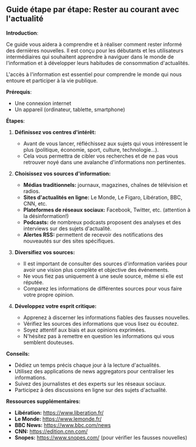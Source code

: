 ## Guide étape par étape: Rester au courant avec l'actualité

**Introduction**:

Ce guide vous aidera à comprendre et à réaliser comment rester informé des dernières nouvelles. Il est conçu pour les débutants et les utilisateurs intermédiaires qui souhaitent apprendre à naviguer dans le monde de l'information et à développer leurs habitudes de consommation d'actualités.

L'accès à l'information est essentiel pour comprendre le monde qui nous entoure et participer à la vie publique. 

**Prérequis**:

* Une connexion internet 
* Un appareil (ordinateur, tablette, smartphone)

**Étapes**:

1. **Définissez vos centres d'intérêt:**
    * Avant de vous lancer, réfléchissez aux sujets qui vous intéressent le plus (politique, économie, sport, culture, technologie...). 
    * Cela vous permettra de cibler vos recherches et de ne pas vous retrouver noyé dans une avalanche d'informations non pertinentes.

2. **Choisissez vos sources d'information:**
    * **Médias traditionnels:** journaux, magazines, chaînes de télévision et radios. 
    * **Sites d'actualités en ligne:** Le Monde, Le Figaro, Libération, BBC, CNN, etc. 
    * **Plateformes de réseaux sociaux:** Facebook, Twitter, etc. (attention à la désinformation!)
    * **Podcasts:** de nombreux podcasts proposent des analyses et des interviews sur des sujets d'actualité.
    * **Alertes RSS:**  permettent de recevoir des notifications des nouveautés sur des sites spécifiques.

3. **Diversifiez vos sources:**
    * Il est important de consulter des sources d'information variées pour avoir une vision plus complète et objective des événements. 
    * Ne vous fiez pas uniquement à une seule source, même si elle est réputée.
    * Comparez les informations de différentes sources pour vous faire votre propre opinion.

4. **Développez votre esprit critique:**
    * Apprenez à discerner les informations fiables des fausses nouvelles. 
    * Vérifiez les sources des informations que vous lisez ou écoutez.
    * Soyez attentif aux biais et aux opinions exprimées.
    * N'hésitez pas à remettre en question les informations qui vous semblent douteuses.

**Conseils:**

* Dédiez un temps précis chaque jour à la lecture d'actualités.
* Utilisez des applications de news aggregators pour centraliser les informations.
* Suivez des journalistes et des experts sur les réseaux sociaux.
* Participez à des discussions en ligne sur des sujets d'actualité.

**Ressources supplémentaires:**

* **Libération:** https://www.liberation.fr/
* **Le Monde:** https://www.lemonde.fr/
* **BBC News:** https://www.bbc.com/news
* **CNN:** https://edition.cnn.com/
* **Snopes:** https://www.snopes.com/ (pour vérifier les fausses nouvelles)



